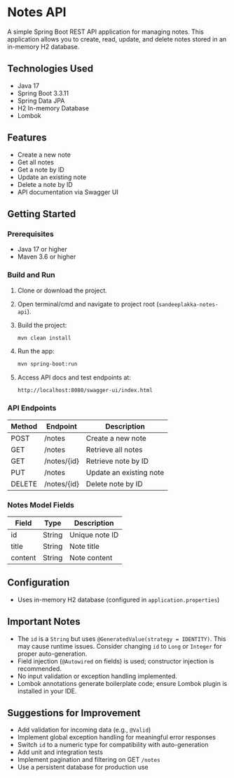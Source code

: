 
# Notes API

A simple Spring Boot REST API application for managing notes. This application allows you to create, read, update, and delete notes stored in an in-memory H2 database.


## Technologies Used

- Java 17
- Spring Boot 3.3.11
- Spring Data JPA
- H2 In-memory Database
- Lombok

## Features

- Create a new note
- Get all notes
- Get a note by ID
- Update an existing note
- Delete a note by ID
- API documentation via Swagger UI

## Getting Started

### Prerequisites

- Java 17 or higher
- Maven 3.6 or higher

### Build and Run

1. Clone or download the project.
2. Open terminal/cmd and navigate to project root (`sandeeplakka-notes-api`).
3. Build the project:
   ```bash
   mvn clean install
   ```

4. Run the app:

   ```bash
   mvn spring-boot:run
   ```
5. Access API docs and test endpoints at:

   ```
   http://localhost:8080/swagger-ui/index.html
   ```

### API Endpoints

| Method | Endpoint    | Description             |
| ------ | ----------- | ----------------------- |
| POST   | /notes      | Create a new note       |
| GET    | /notes      | Retrieve all notes      |
| GET    | /notes/{id} | Retrieve note by ID     |
| PUT    | /notes      | Update an existing note |
| DELETE | /notes/{id} | Delete note by ID       |

### Notes Model Fields

| Field   | Type   | Description    |
| ------- | ------ | -------------- |
| id      | String | Unique note ID |
| title   | String | Note title     |
| content | String | Note content   |

## Configuration

* Uses in-memory H2 database (configured in `application.properties`)

## Important Notes

* The `id` is a `String` but uses `@GeneratedValue(strategy = IDENTITY)`. This may cause runtime issues. Consider changing `id` to `Long` or `Integer` for proper auto-generation.
* Field injection (`@Autowired` on fields) is used; constructor injection is recommended.
* No input validation or exception handling implemented.
* Lombok annotations generate boilerplate code; ensure Lombok plugin is installed in your IDE.

## Suggestions for Improvement

* Add validation for incoming data (e.g., `@Valid`)
* Implement global exception handling for meaningful error responses
* Switch `id` to a numeric type for compatibility with auto-generation
* Add unit and integration tests
* Implement pagination and filtering on GET `/notes`
* Use a persistent database for production use
